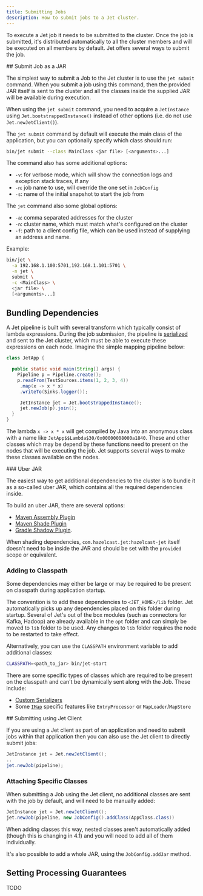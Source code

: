 ```yaml
---
title: Submitting Jobs
description: How to submit jobs to a Jet cluster.
---
```


To execute a Jet job it needs to be submitted to the cluster. Once the
job is submitted, it's distributed automatically to all the cluster members
and will be executed on all members by default. Jet offers
several ways to submit the job.

## Submit Job as a JAR

The simplest way to submit a Job to the Jet cluster is to use
the `jet submit` command. When you submit a job
using this command, then the provided JAR itself is sent to the cluster
and all the classes inside the supplied JAR will be available during execution.

When using the `jet submit` command, you need to acquire a
`JetInstance` using `Jet.bootstrappedInstance()` instead of other
options (i.e. do not use `Jet.newJetClient()`).

The `jet submit` command by default will execute the main class of the
application, but you can optionally specify which class should run:

```bash
bin/jet submit --class MainClass <jar file> [<arguments>...]
```

The command also has some additional options:

* `-v`: for verbose mode, which will show the connection logs and
  exception stack traces, if any
* `-n`: job name to use, will override the one set in `JobConfig`
* `-s`: name of the initial snapshot to start the job from

The `jet` command also some global options:

* `-a`: comma separated addresses for the cluster
* `-n`: cluster name, which must match what's configured on the cluster
* `-f`: path to a client config file, which can be used instead of
  supplying an address and name.

Example:

```bash
bin/jet \
  -a 192.168.1.100:5701,192.168.1.101:5701 \
  -n jet \
  submit \
  -c <MainClass> \
  <jar file> \
  [<arguments>...]
```

## Bundling Dependencies

A Jet pipeline is built with several transform which typically consist
of lambda expressions. During the job submission, the pipeline is
[serialized](serialization) and sent to the Jet cluster, which must be
able to execute these expressions on each node. Imagine the simple
mapping pipeline below:

```java
class JetApp {

  public static void main(String[] args) {
    Pipeline p = Pipeline.create();
    p.readFrom(TestSources.items(1, 2, 3, 4))
     .map(x -> x * x)
     .writeTo(Sinks.logger());

     JetInstance jet = Jet.bootstrappedInstance();
     jet.newJob(p).join();
  }
}
```

The lambda `x -> x * x` will get compiled by Java into an anonymous
class with a name like `JetApp$$Lambda$30/0x00000008000a1840`. These and
other classes which may be depend by these functions need to present
on the nodes that will be executing the job. Jet supports several ways
to make these classes available on the nodes.

### Uber JAR

The easiest way to get additional dependencies to the cluster is to
bundle it as a so-called uber JAR, which contains all the required
dependencies inside.

To build an uber JAR, there are several options:

* [Maven Assembly Plugin](https://maven.apache.org/plugins/maven-assembly-plugin/)
* [Maven Shade Plugin](https://maven.apache.org/plugins/maven-shade-plugin/)
* [Gradle Shadow Plugin](https://imperceptiblethoughts.com/shadow/introduction/).

When shading dependencies, `com.hazelcast.jet:hazelcast-jet` itself
doesn't need to be inside the JAR and should be set with the `provided`
scope or equivalent.

### Adding to Classpath

Some dependencies may either be large or may be required to be present
on classpath during application startup.

The convention is to add these dependencies to `<JET_HOME>/lib` folder.
Jet automatically picks up any dependencies placed on this folder during
startup. Several of Jet's out of the box modules (such as connectors for
Kafka, Hadoop) are already available in the `opt` folder and can simply
be moved to `lib` folder to be used. Any changes to `lib` folder
requires the node to be restarted to take effect.

Alternatively, you can use the `CLASSPATH` environment variable
to add additional classes:

```bash
CLASSPATH=<path_to_jar> bin/jet-start
```

There are some specific types of classes which are required to be
present on the classpath and can't be dynamically sent along with the
Job. These include:

* [Custom Serializers](https://jet-start.sh/docs/api/serialization#serialization-of-data-types)
* Some [`IMap`](data-structures#imap) specific features like
  `EntryProcessor` or `MapLoader`/`MapStore`

## Submitting using Jet Client

If you are using a Jet client as part of an application and need to
submit jobs within that application then you can also use the Jet client
to directly submit jobs:

```java
JetInstance jet = Jet.newJetClient();
..
jet.newJob(pipeline);
```

### Attaching Specific Classes

When submitting a Job using the Jet client, no additional classes are
sent with the job by default, and will need to be manually added:

```java
JetInstance jet = Jet.newJetClient();
jet.newJob(pipeline, new JobConfig().addClass(AppClass.class))
```

When adding classes this way, nested classes aren't automatically
added (though this is changing in 4.1) and you will need to add all
of them individually.

It's also possible to add a whole JAR, using the `JobConfig.addJar`
method.

## Setting Processing Guarantees

TODO